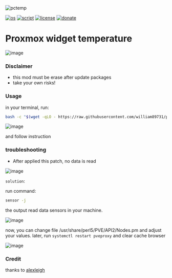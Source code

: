 ![pctemp](https://github.com/user-attachments/assets/1cbd2b84-271e-4ddd-b3f8-29809f50c7ae)

[![os](https://img.shields.io/badge/os-proxmox-black_red)](https://www.linux.org/)
[![script](https://img.shields.io/badge/script-bash-orange)](https://www.gnu.org/software/bash/)
[![license](https://img.shields.io/badge/license-Apache--2.0-yellowgreen)](https://apache.org/licenses/LICENSE-2.0)
[![donate](https://img.shields.io/badge/donate-wango-blue)](https://www.wango.org/donate.aspx)

# Proxmox widget temperature

![image](https://github.com/user-attachments/assets/4421b2c3-b5d3-493c-92bc-d5cda59b0cb7)

### Disclaimer
- this mod must be erase after update packages
- take your own risks!


### Usage

in your terminal, run:

```bash
bash -c "$(wget -qLO - https://raw.githubusercontent.com/william89731/proxmox-widget-temperature/refs/heads/main/widget.sh)"
```

![image](https://github.com/user-attachments/assets/a0c2b48c-485a-4374-9f2e-de46f14112dd)






and follow instruction

### troubleshooting

- After applied this patch, no data is read

![image](https://github.com/user-attachments/assets/926af351-4365-45dc-8b9d-ae243bda0e29)

  ```solution```:

  run command:

  ```bash
  sensor -j
  ```
  the output read data sensors in your machine.

  ![image](https://github.com/user-attachments/assets/99b29a4f-4540-46d4-80ee-8bb57ccaa6e4)


  now, you can change file /usr/share/perl5/PVE/API2/Nodes.pm and adjust your values. later, run ```systemctl restart pveproxy``` and clear cache browser

![image](https://github.com/user-attachments/assets/9b65774d-7b5b-4775-a963-3aa5ae177f09)

  


### Credit

thanks to [alexleigh](https://github.com/alexleigh)

